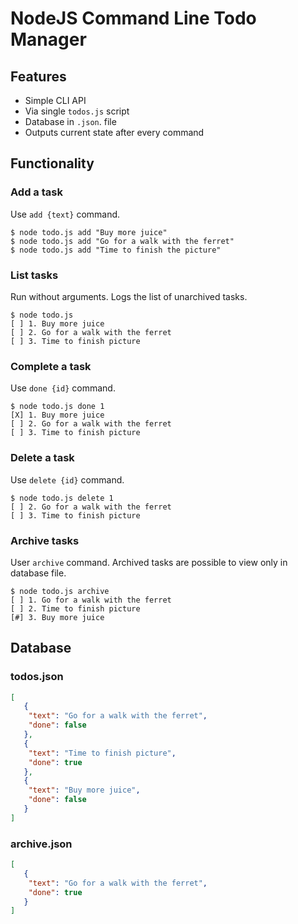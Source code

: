 # NodeJS Command Line Todo Manager

## Features

* Simple CLI API
* Via single `todos.js` script
* Database in `.json`. file
* Outputs current state after every command

## Functionality

### Add a task

Use `add {text}` command.

```
$ node todo.js add "Buy more juice"
$ node todo.js add "Go for a walk with the ferret"
$ node todo.js add "Time to finish the picture"
```

### List tasks

Run without arguments. Logs the list of unarchived tasks.

```
$ node todo.js
[ ] 1. Buy more juice
[ ] 2. Go for a walk with the ferret
[ ] 3. Time to finish picture
```

### Complete a task

Use `done {id}` command.

```
$ node todo.js done 1
[X] 1. Buy more juice
[ ] 2. Go for a walk with the ferret
[ ] 3. Time to finish picture
```

### Delete a task

Use `delete {id}` command.

```
$ node todo.js delete 1
[ ] 2. Go for a walk with the ferret
[ ] 3. Time to finish picture
```

### Archive tasks

User `archive` command. Archived tasks are possible to view only in database file.

```
$ node todo.js archive
[ ] 1. Go for a walk with the ferret
[ ] 2. Time to finish picture
[#] 3. Buy more juice
```

## Database

### todos.json

```json
[
   {
    "text": "Go for a walk with the ferret",
    "done": false
   },
   {
    "text": "Time to finish picture",
    "done": true
   },
   {
    "text": "Buy more juice",
    "done": false
   }
]
  ```
  
### archive.json
  
```json
[
   {
    "text": "Go for a walk with the ferret",
    "done": true
   }
]
   ```
